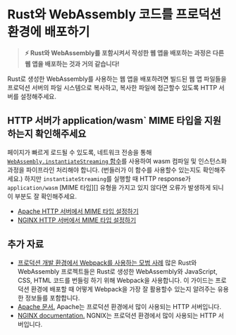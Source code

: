 # Rust와 WebAssembly 코드를 프로덕션 환경에 배포하기

> **⚡ Rust와 WebAssembly를 포함시켜서 작성한 웹 앱을 배포하는 과정은 다른 웹 앱을 배포하는 것과 거의 같습니다!**

Rust로 생성한 WebAssembly를 사용하는 웹 앱을 배포하려면 빌드된 웹 앱 파일들을 프로덕션 서버의 파일 시스템으로 복사하고, 복사한 파일에 접근할수 있도록 HTTP 서버를 설정해주세요.

## HTTP 서버가 application/wasm` MIME 타입을 지원하는지 확인해주세요

페이지가 빠르게 로드될 수 있도록, 네트워크 전송을 통해 [`WebAssembly.instantiateStreaming` 함수][instantiateStreaming]를 사용하여 wasm 컴파일 및 인스턴스화 과정을 파이프라인 처리해야 합니다. (번들러가 이 함수를 사용할수 있는지도 확인해주세요.) 하지만 `instantiateStreaming`를 실행할 때 HTTP response가 `application/wasm` [MIME 타입][] 유형을 가지고 있지 않다면 오류가 발생하게 되니 이 부분도 잘 확인해주세요.

* [Apache HTTP 서버에서 MIME 타입 설정하기][apache-mime]
* [NGINX HTTP 서버에서 MIME 타입 설정하기][nginx-mime]

[instantiateStreaming]: https://developer.mozilla.org/en-US/docs/Web/JavaScript/Reference/Global_Objects/WebAssembly/instantiateStreaming
[MIME type]: https://developer.mozilla.org/en-US/docs/Web/HTTP/Basics_of_HTTP/MIME_types
[apache-mime]: https://httpd.apache.org/docs/2.4/mod/mod_mime.html#addtype
[nginx-mime]: https://nginx.org/en/docs/http/ngx_http_core_module.html#types

## 추가 자료

* [프로덕션 개발 환경에서 Webpack를 사용하는 모범 사례][webpack-prod] 많은 Rust와 WebAssembly 프로젝트들은 Rust로 생성한 WebAssembly와 JavaScript, CSS, HTML 코드를 번들링 하기 위해 Webpack을 사용합니다. 이 가이드는 프로덕션 환경에 배포할 때 어떻게 Webpack을 가장 잘 활용할수 있는지 알려주는 유용한 정보들를 포함합니다.
* [Apache 문서.][apache] Apache는 프로덕션 환경에서 많이 사용되는 HTTP 서버입니다.
* [NGINX documentation.][nginx] NGNIX는 프로덕션 환경에서 많이 사용되는 HTTP 서버입니다.

[webpack-prod]: https://webpack.js.org/guides/production/
[apache]: https://httpd.apache.org/docs/
[nginx]: https://docs.nginx.com/nginx/admin-guide/installing-nginx/installing-nginx-open-source/
